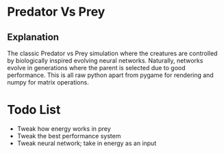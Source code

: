 # Predator Vs Prey

## Explanation
The classic Predator vs Prey simulation where the creatures are 
controlled by biologically inspired evolving neural networks.
Naturally, networks evolve in generations where the parent is
selected due to good performance. This is all raw python apart
from pygame for rendering and numpy for matrix operations.

# Todo List
* Tweak how energy works in prey
* Tweak the best performance system
* Tweak neural network; take in energy as an input